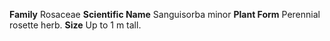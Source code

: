  **Family** Rosaceae **Scientific Name** Sanguisorba minor **Plant Form** Perennial rosette herb. **Size** Up to 1 m tall.